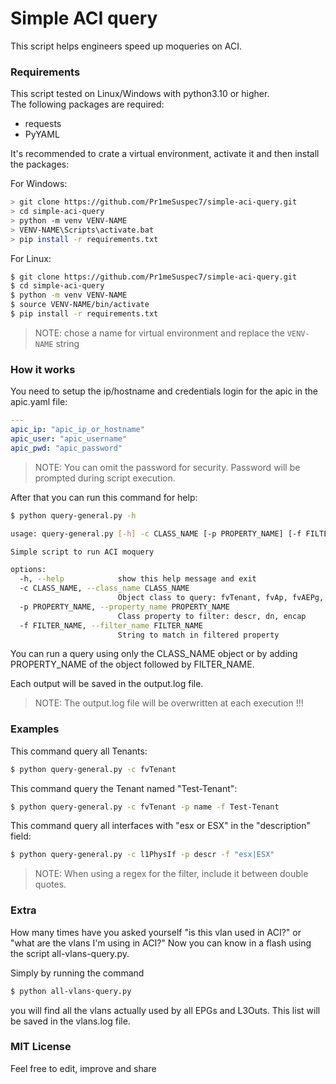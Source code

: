 # Simple ACI query

This script helps engineers speed up moqueries on ACI.


### Requirements

This script tested on Linux/Windows with python3.10 or higher.  
The following packages are required:
 - requests
 - PyYAML

It's recommended to crate a virtual environment, activate it and then install the packages:

For Windows:

```sh
> git clone https://github.com/Pr1meSuspec7/simple-aci-query.git
> cd simple-aci-query
> python -m venv VENV-NAME
> VENV-NAME\Scripts\activate.bat
> pip install -r requirements.txt
```

For Linux:

```sh
$ git clone https://github.com/Pr1meSuspec7/simple-aci-query.git
$ cd simple-aci-query
$ python -m venv VENV-NAME
$ source VENV-NAME/bin/activate
$ pip install -r requirements.txt
```
>NOTE: chose a name for virtual environment and replace the `VENV-NAME` string


### How it works

You need to setup the ip/hostname and credentials login for the apic in the apic.yaml file:
```yaml
---
apic_ip: "apic_ip_or_hostname"
apic_user: "apic_username"
apic_pwd: "apic_password"
```
>NOTE: You can omit the password for security. Password will be prompted during script execution.

After that you can run this command for help:
```sh
$ python query-general.py -h

usage: query-general.py [-h] -c CLASS_NAME [-p PROPERTY_NAME] [-f FILTER_NAME]

Simple script to run ACI moquery

options:
  -h, --help            show this help message and exit
  -c CLASS_NAME, --class_name CLASS_NAME
                        Object class to query: fvTenant, fvAp, fvAEPg, fvRsPathAtt, l3extRsPathL3OutAtt, l1PhysIf
  -p PROPERTY_NAME, --property_name PROPERTY_NAME
                        Class property to filter: descr, dn, encap
  -f FILTER_NAME, --filter_name FILTER_NAME
                        String to match in filtered property
```

You can run a query using only the CLASS_NAME object or by adding PROPERTY_NAME of the object followed by FILTER_NAME.

Each output will be saved in the output.log file. 
>NOTE: The output.log file will be overwritten at each execution !!!


### Examples

This command query all Tenants:
```sh
$ python query-general.py -c fvTenant
```

This command query the Tenant named "Test-Tenant":
```sh
$ python query-general.py -c fvTenant -p name -f Test-Tenant
```

This command query all interfaces with "esx or ESX" in the "description" field:
```sh
$ python query-general.py -c l1PhysIf -p descr -f "esx|ESX"
```
>NOTE: When using a regex for the filter, include it between double quotes.


### Extra

How many times have you asked yourself "is this vlan used in ACI?" or "what are the vlans I'm using in ACI?" 
Now you can know in a flash using the script all-vlans-query.py.

Simply by running the command
```sh
$ python all-vlans-query.py
```
you will find all the vlans actually used by all EPGs and L3Outs. This list will be saved in the vlans.log file.


### MIT License
Feel free to edit, improve and share
